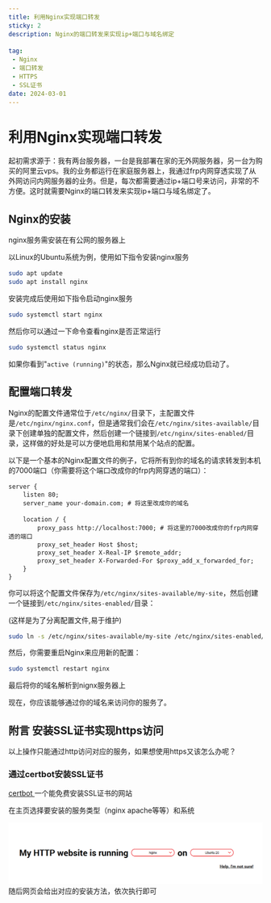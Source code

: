 ```yaml
---
title: 利用Nginx实现端口转发
sticky: 2
description: Nginx的端口转发来实现ip+端口与域名绑定

tag:
 - Nginx
 - 端口转发	
 - HTTPS
 - SSL证书
date: 2024-03-01
---
```


# 利用Nginx实现端口转发

起初需求源于：我有两台服务器，一台是我部署在家的无外网服务器，另一台为购买的阿里云vps。我的业务都运行在家庭服务器上，我通过frp内网穿透实现了从外网访问内网服务器的业务。但是，每次都需要通过ip+端口号来访问，非常的不方便。这时就需要Nginx的端口转发来实现ip+端口与域名绑定了。

## Nginx的安装

nginx服务需安装在有公网的服务器上

以Linux的Ubuntu系统为例，使用如下指令安装nginx服务

```bash
sudo apt update
sudo apt install nginx
```

安装完成后使用如下指令启动nginx服务

```bash
sudo systemctl start nginx
```

然后你可以通过一下命令查看nginx是否正常运行

```bash
sudo systemctl status nginx
```

如果你看到"`active (running)`"的状态，那么Nginx就已经成功启动了。

## 配置端口转发

Nginx的配置文件通常位于`/etc/nginx/`目录下，主配置文件是`/etc/nginx/nginx.conf`，但是通常我们会在`/etc/nginx/sites-available/`目录下创建单独的配置文件，然后创建一个链接到`/etc/nginx/sites-enabled/`目录，这样做的好处是可以方便地启用和禁用某个站点的配置。

以下是一个基本的Nginx配置文件的例子，它将所有到你的域名的请求转发到本机的7000端口（你需要将这个端口改成你的frp内网穿透的端口）：

```
server {
    listen 80;
    server_name your-domain.com; # 将这里改成你的域名

    location / {
        proxy_pass http://localhost:7000; # 将这里的7000改成你的frp内网穿透的端口
        proxy_set_header Host $host;
        proxy_set_header X-Real-IP $remote_addr;
        proxy_set_header X-Forwarded-For $proxy_add_x_forwarded_for;
    }
}
```

你可以将这个配置文件保存为`/etc/nginx/sites-available/my-site`，然后创建一个链接到`/etc/nginx/sites-enabled/`目录：

(这样是为了分离配置文件,易于维护)

```bash
sudo ln -s /etc/nginx/sites-available/my-site /etc/nginx/sites-enabled/
```

然后，你需要重启Nginx来应用新的配置：

```bash
sudo systemctl restart nginx
```

最后将你的域名解析到nignx服务器上

现在，你应该能够通过你的域名来访问你的服务了。



## 附言 安装SSL证书实现https访问

以上操作只能通过http访问对应的服务，如果想使用https又该怎么办呢？

### 通过certbot安装SSL证书

[certbot ](https://certbot.eff.org/)一个能免费安装SSL证书的网站

在主页选择要安装的服务类型（nginx apache等等）和系统

![img](images/利用Nginx实现端口转发/image1.png)随后网页会给出对应的安装方法，依次执行即可
